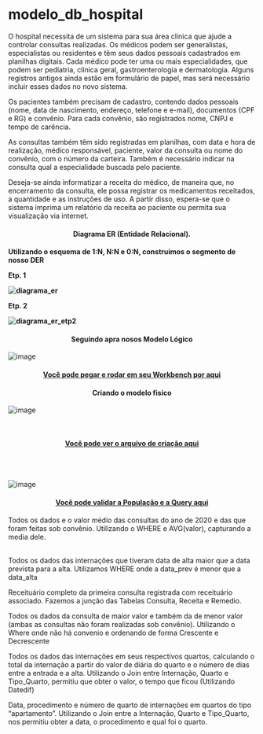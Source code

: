 # modelo_db_hospital
O hospital necessita de um sistema para sua área clínica que ajude a controlar consultas realizadas. Os médicos podem ser generalistas, especialistas ou residentes e têm seus dados pessoais cadastrados em planilhas digitais. Cada médico pode ter uma ou mais especialidades, que podem ser pediatria, clínica geral, gastroenterologia e dermatologia. Alguns registros antigos ainda estão em formulário de papel, mas será necessário incluir esses dados no novo sistema.

Os pacientes também precisam de cadastro, contendo dados pessoais (nome, data de nascimento, endereço, telefone e e-mail), documentos (CPF e RG) e convênio. Para cada convênio, são registrados nome, CNPJ e tempo de carência.

As consultas também têm sido registradas em planilhas, com data e hora de realização, médico responsável, paciente, valor da consulta ou nome do convênio, com o número da carteira. Também é necessário indicar na consulta qual a especialidade buscada pelo paciente.

Deseja-se ainda informatizar a receita do médico, de maneira que, no encerramento da consulta, ele possa registrar os medicamentos receitados, a quantidade e as instruções de uso. A partir disso, espera-se que o sistema imprima um relatório da receita ao paciente ou permita sua visualização via internet.


<h4 align="center">Diagrama ER (Entidade Relacional).<h4>
<span>Utilizando o esquema de 1:N, N:N e 0:N, construimos o segmento de nosso DER</span>
  
  <span>Etp. 1</span>
  
![diagrama_er](https://github.com/Skinzin/modelo_db_hospital/assets/71513905/decae339-940f-4e2f-ae11-cf3efa899006)
  
  <span>Etp. 2</span>
  
![diagrama_er_etp2](https://github.com/Skinzin/modelo_db_hospital/assets/71513905/4df84734-a5bf-48a7-9a11-bb156a7dc381)

  
  
  <h4 align="center">Seguindo apra nosos Modelo Lógico</h4>

![image](https://github.com/Skinzin/modelo_db_hospital/assets/71513905/0f86b420-9926-4d5c-9daf-6b940f33f062)

<h4 align="center">
  <a href="./">Você pode pegar e rodar em seu Workbench por aqui</a>
</h4>

<h4 align="center">Criando o modelo fisico</h4>
  
![image](https://github.com/Skinzin/modelo_db_hospital/assets/71513905/1d885110-2149-405c-b92b-b05b7163a5e1)

<br>
<h4 align="center">
  <a href="./">Você pode ver o arquivo de criação aqui</a>
</h4>

<br><br>

![image](https://github.com/Skinzin/modelo_db_hospital/assets/71513905/a14069df-ce03-4943-9ca9-4f1b4cfc062e)

<h4 align="center">
  <a href="./">Você pode validar a População e a Query aqui</a>
</h4>

<span>Todos os dados e o valor médio das consultas do ano de 2020 e das que foram feitas sob convênio.</span>
<span>Utilizando o WHERE e AVG(valor), capturando a media dele.</span>

<br>
<span>Todos os dados das internações que tiveram data de alta maior que a data prevista para a alta.</span>
<span>Utilizamos WHERE onde a data_prev é menor que a data_alta</span>
<br>

<span>Receituário completo da primeira consulta registrada com receituário associado.</span>
<span>Fazemos a junção das Tabelas Consulta, Receita e Remedio.</span>
<br>

<span>Todos os dados da consulta de maior valor e também da de menor valor (ambas as consultas não foram realizadas sob convênio).</span>
<span>Utilizando o Where onde não há convenio e ordenando de forma Crescente e Decrescente</span>
<br>

<span>Todos os dados das internações em seus respectivos quartos, calculando o total da internação a partir do valor de diária do quarto e o número de dias entre a entrada e a alta.</span>
<span>Utilizando o Join entre Internação, Quarto e Tipo_Quarto, permitiu que obter o valor, o tempo que ficou (Utilizando Datedif)</span>
<br>

<span>Data, procedimento e número de quarto de internações em quartos do tipo “apartamento”.</span>
<span>Utilizando o Join entre a Internação, Quarto e Tipo_Quarto, nos permitiu obter a data, o procedimento e qual foi o quarto.</span>
<br>
